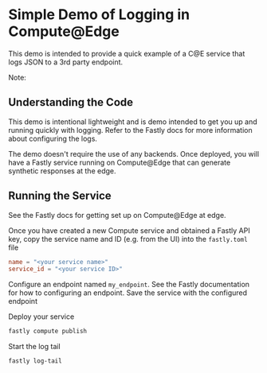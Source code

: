 # Simple Demo of Logging in Compute@Edge

This demo is intended to provide a quick example of a C@E service that logs JSON to a 3rd party endpoint.

Note: 
## Understanding the Code

This demo is intentional lightweight and is  demo intended to get you up and running quickly with logging. Refer to the Fastly docs for more information about configuring the logs.

The demo doesn't require the use of any backends. Once deployed, you will have a Fastly service running on Compute@Edge that can generate synthetic responses at the edge.

## Running the Service

See the Fastly docs for getting set up on Compute@Edge at edge. 

Once you have created a new Compute service and obtained a Fastly API key, copy the service name and ID (e.g. from the UI) into the `fastly.toml` file

```toml
name = "<your service name>"
service_id = "<your service ID>"
```

Configure an endpoint named `my_endpoint`. See the Fastly documentation for how to configuring an endpoint. Save the service with the configured endpoint

Deploy your service

``` sh
fastly compute publish
```

Start the log tail

```
fastly log-tail
```
